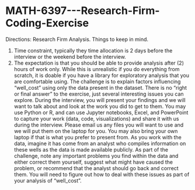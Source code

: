 # MATH-6397---Research-Firm-Coding-Exercise

Directions:
Research Firm Analysis.
Things to keep in mind. 
1.	Time constraint, typically they time allocation is 2 days before the interview or the weekend before the interview. 
2.	The expectation is that you should be able to provide analysis after (2) hours of work only. While this is unrealistic if you do everything from scratch, it is doable if you have a library for exploratory analysis that you are comfortable using. 
The challenge is to explain factors influencing “well_cost” using only the data present in the dataset.  There is no “right or final answer” to the exercise, just several interesting issues you can explore.  During the interview, you will present your findings and we will want to talk about and look at the work you did to get to them. 
You may use Python or R, and can use Jupyter notebooks, Excel, and PowerPoint to capture your work (data, code, visualizations) and share it with us during the interview.  Please email us any files you will want to use and we will put them on the laptop for you.  You may also bring your own laptop if that is what you prefer to present from. 
As you work with the data, imagine it has come from an analyst who compiles information on these wells as the data is made available publicly.  As part of the challenge, note any important problems you find within the data and either correct them yourself, suggest what might have caused the problem, or recommend that the analyst should go back and correct them.  You will need to figure out how to deal with these issues as part of your analysis of “well_cost”.
